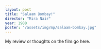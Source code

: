 ```yaml
---
layout: post
title: "Salaam Bombay!"
director: "Mira Nair"
year: 1988
poster: "/assets/img/mp/salaam-bombay.jpg"
---
```


My review or thoughts on the film go here.
